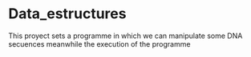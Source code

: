 # Data_estructures

This proyect sets a programme in which we can manipulate some DNA secuences meanwhile the execution of the programme
